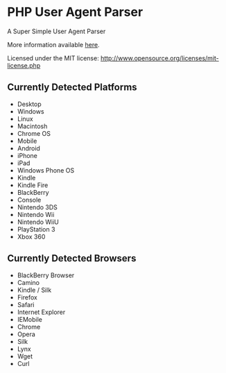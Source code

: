 PHP User Agent Parser
=====================

A Super Simple User Agent Parser

More information available [here](http://donatstudios.com/PHP-Parser-HTTP_USER_AGENT).

Licensed under the MIT license: http://www.opensource.org/licenses/mit-license.php

Currently Detected Platforms
----------------------------

- Desktop
 - Windows
 - Linux
 - Macintosh
 - Chrome OS
- Mobile
 - Android
 - iPhone
 - iPad
 - Windows Phone OS
 - Kindle
 - Kindle Fire
 - BlackBerry
- Console
 - Nintendo 3DS
 - Nintendo Wii
 - Nintendo WiiU
 - PlayStation 3
 - Xbox 360

Currently Detected Browsers
----------------------------

- BlackBerry Browser
- Camino
- Kindle / Silk
- Firefox
- Safari
- Internet Explorer
- IEMobile
- Chrome
- Opera
- Silk
- Lynx
- Wget
- Curl
